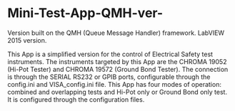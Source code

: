 # Mini-Test-App-QMH-ver-
Version built on the QMH (Queue Message Handler) framework. LabVIEW 2015 version.

This App is a simplified version for the control of Electrical Safety test instruments.
The instruments targeted by this App are the CHROMA 19052 (Hi-Pot Tester) and CHROMA 19572 (Ground Bond Tester).
The connection is through the SERIAL RS232 or GPIB ports, configurable through the config.ini and VISA_config.ini file.
This App has four modes of operation: combined and overlapping tests and Hi-Pot only or Ground Bond only test. It is configured through the configuration files.
